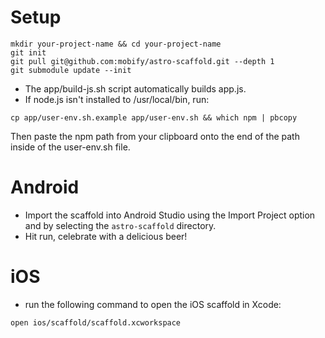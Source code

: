 # Setup

```
mkdir your-project-name && cd your-project-name
git init
git pull git@github.com:mobify/astro-scaffold.git --depth 1
git submodule update --init
```

- The app/build-js.sh script automatically builds app.js.
- If node.js isn't installed to /usr/local/bin, run:

```
cp app/user-env.sh.example app/user-env.sh && which npm | pbcopy
```

Then paste the npm path from your clipboard onto the end of the path inside of the user-env.sh file.

# Android

- Import the scaffold into Android Studio using the Import Project option and by selecting the `astro-scaffold` directory.
- Hit run, celebrate with a delicious beer!

# iOS
- run the following command to open the iOS scaffold in Xcode:

```
open ios/scaffold/scaffold.xcworkspace
```
